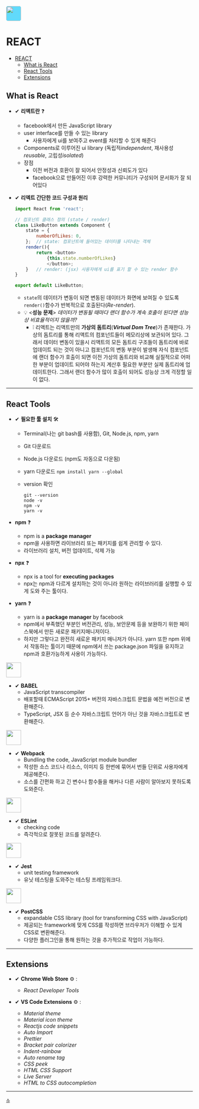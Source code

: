 <img style="background-color:#61DAFB; border-radius:5px;" height="40" width="40" src="https://cdn.jsdelivr.net/npm/simple-icons@v3/icons/react.svg"/>

# REACT
- [REACT](#react)
  - [What is React](#what-is-react)
  - [React Tools](#react-tools)
  - [Extensions](#extensions)

## What is React

- ✔ **리액트란** ❓
  - facebook에서 만든 JavaScript library
  - user interface를 만들 수 있는 library
    - 사용자에게 ui를 보여주고 event를 처리할 수 있게 해준다
  - Components로 이루어진 ui library (독립적*independent*, 재사용성*reusable*, 고립성*isolated*)
  - 장점
    - 이전 버전과 호환이 잘 되어서 안정성과 신뢰도가 있다
    - facebook으로 만들어진 이후 강력한 커뮤니티가 구성되어 문서화가 잘 되어있다

- ✔ **리엑트 간단한 코드 구성과 원리**

    ```javascript
    import React from 'react';

    // 컴포넌트 클래스 정의 (state / render)
    class LikeButton extends Component {
        state = {
            numberOfLikes: 0,
        };  // state: 컴포넌트에 들어있는 데이터를 나타내는 객체
        render(){
            return <button>
                {this.state.numberOfLikes}
                </button>;
        }   // render: (jsx) 사용자에게 ui를 표기 할 수 있는 render 함수
    }

    export default LikeButton;
    ```

  - `state`의 데이터가 변동이 되면 변동된 데이터가 화면에 보여질 수 있도록 `render()`함수가 반복적으로 호출된다(*Re-render*).
  - 💡 <**성능 문제**> *데이터가 변동될 때마다 랜더 함수가 계속 호출이 된다면 성능상 비효율적이지 않을까?*
    - ❕ 리액트는 리액트만의 **가상의 돔트리**(***Virtual Dom Tree***)가 존재한다. 가상의 돔트리를 통해 리액트의 컴포넌트들이 메모리상에 보관되어 있다. 그래서 데이터 변동이 있을시 리액트의 모든 돔트리 구조들이 돔트리에 바로 업데이트 되는 것이 아니고 컴포넌트의 변동 부분이 발생해 자식 컴포넌트에 랜더 함수가 호출이 되면 이전 가상의 돔트리와 비교해 실질적으로 어떠한 부분이 업데이트 되어야 하는지 계산후 필요한 부분만 실제 돔트리에 업데이트한다. 그래서 랜더 함수가 많이 호출이 되어도 성능상 크게 걱정할 일이 없다.

---

## React Tools

- ✔ **필요한 툴 설치** 🛠
  - Terminal(나는 git bash를 사용함), Git, Node.js, npm, yarn
  - Git 다운로드
  - Node.js 다운로드 (npm도 자동으로 다운됨)
  - yarn 다운로드 `npm install yarn --global`
  - version 확인

    ```command
    git --version
    node -v
    npm -v
    yarn -v
    ```

- **npm** ❓
  - npm is a **package manager**
  - npm을 사용하면 라이브러리 또는 패키지를 쉽게 관리할 수 있다.
  - 라이브러리 설치, 버전 업데이트, 삭제 가능

- **npx** ❓
  - npx is a tool for **executing packages**
  - npx는 npm과 다르게 설치하는 것이 아니라 원하는 라이브러리를 실행할 수 있게 도와
주는 툴이다.

- **yarn** ❓
  - yarn is a **package manager** by facebook
  - npm에서 부족했던 부분인 버전관리, 성능, 보안문제 등을 보완하기 위한 페이스북에서 만든 새로운 패키지매니저이다.
  - 하지만 그렇다고 완전히 새로운 패키지 매니저가 아니다. yarn 또한 npm 위에서 작동하는 툴이기 때문에 npm에서 쓰는 package.json 파일을 유지하고 npm과 호환가능하게 사용이 가능하다.


<img height="40" width="40" src="https://cdn.jsdelivr.net/npm/simple-icons@v3/icons/babel.svg"/>

- ✔ **BABEL**
  - JavaScript transcompiler
  - 배포할때 ECMAScript 2015+ 버전의 자바스크립트 문법을 예전 버전으로 변환해준다.
  - TypeScript, JSX 등 순수 자바스크립트 언어가 아닌 것을 자바스크립트로 변환해준다.

<img height="40" width="40" src="https://cdn.jsdelivr.net/npm/simple-icons@v3/icons/webpack.svg"/>

- ✔ **Webpack**
  - Bundling the code, JavaScript module bundler
  - 작성한 소스 코드나 리소스, 이미지 등 한번에 묶어서 번들 단위로 사용자에게 제공해준다.
  - 소스를 간편화 하고 긴 변수나 함수들을 해커나 다른 사람이 알아보지 못하도록 도와준다.
  
<img height="40" width="40" src="https://cdn.jsdelivr.net/npm/simple-icons@v3/icons/eslint.svg"/>

- ✔ **ESLint**
  - checking code
  - 즉각적으로 잘못된 코드를 알려준다.

<img height="40" width="40" src="https://cdn.jsdelivr.net/npm/simple-icons@v3/icons/jest.svg"/>

- ✔ **Jest**
  - unit testing framework
  - 유닛 테스팅을 도와주는 테스팅 프레임워크다.

<img height="40" width="40" src="https://cdn.jsdelivr.net/npm/simple-icons@v3/icons/postcss.svg"/>

- ✔ **PostCSS**
  - expandable CSS library (tool for transforming CSS with JavaScript)
  - 제공되는 framework에 맞게 CSS를 작성하면 브라우저가 이해할 수 있게 CSS로 변환해준다.
  - 다양한 플러그인을 통해 원하는 것을 추가적으로 작업이 가능하다.

---

## Extensions
- ✔ **Chrome Web Store** ⚙ :
  - *React Developer Tools*


- ✔ **VS Code Extensions** ⚙ :
  - *Material theme*
  - *Material icon theme*
  - *Reactjs code snippets*
  - *Auto Import*
  - *Prettier*
  - *Bracket pair colorizer*
  - *Indent-rainbow*
  - *Auto rename tag*
  - *CSS peek*
  - *HTML CSS Support*
  - *Live Server*
  - *HTML to CSS autocompletion*


---
[🔝](#)